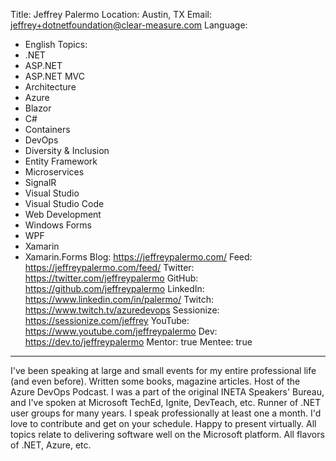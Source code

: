 Title: Jeffrey Palermo
Location: Austin, TX
Email: jeffrey+dotnetfoundation@clear-measure.com
Language:
  - English
Topics:
  - .NET
  - ASP.NET
  - ASP.NET MVC
  - Architecture
  - Azure
  - Blazor
  - C#
  - Containers
  - DevOps
  - Diversity & Inclusion
  - Entity Framework
  - Microservices
  - SignalR
  - Visual Studio
  - Visual Studio Code
  - Web Development
  - Windows Forms
  - WPF
  - Xamarin
  - Xamarin.Forms
Blog: https://jeffreypalermo.com/
Feed: https://jeffreypalermo.com/feed/
Twitter: https://twitter.com/jeffreypalermo
GitHub: https://github.com/jeffreypalermo
LinkedIn: https://www.linkedin.com/in/palermo/
Twitch: https://www.twitch.tv/azuredevops
Sessionize: https://sessionize.com/jeffrey
YouTube: https://www.youtube.com/jeffreypalermo
Dev: https://dev.to/jeffreypalermo
Mentor: true
Mentee: true
---
I've been speaking at large and small events for my entire professional life (and even before). Written some books, magazine articles.  Host of the Azure DevOps Podcast. I was a part of the original INETA Speakers' Bureau, and I've spoken at Microsoft TechEd, Ignite, DevTeach, etc. Runner of .NET user groups for many years. I speak professionally at least one a month.  I'd love to contribute and get on your schedule.  Happy to present virtually. All topics relate to delivering software well on the Microsoft platform. All flavors of .NET, Azure, etc.
